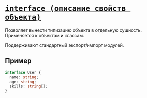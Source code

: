 # [`interface (описание свойств объекта)`](../index.md)

Позволяет вынести типизацию объекта в отдельную сущность. Применяется к объектам и классам.

Поддерживают стандартный экспорт/импорт модулей.

## Пример

```ts
interface User {
  name: string;
  age: string;
  skills: string[];
}
```
